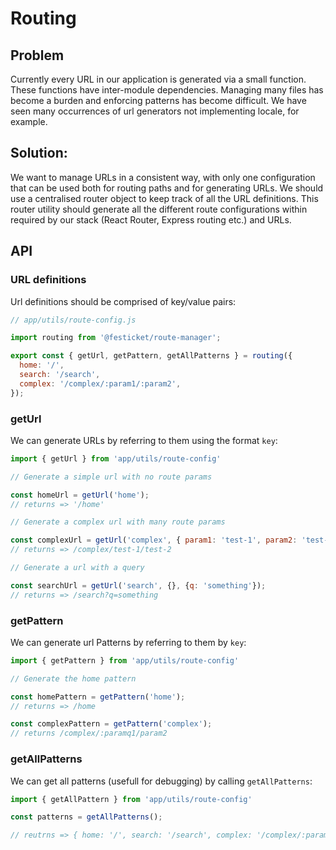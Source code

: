 # Routing

## Problem

Currently every URL in our application is generated via a small function. These functions have inter-module dependencies.
Managing many files has become a burden and enforcing patterns has become difficult.
We have seen many occurrences of url generators not implementing locale, for example.

## Solution:

We want to manage URLs in a consistent way, with only one configuration that can be used both for routing paths and for generating URLs.
We should use a centralised router object to keep track of all the URL definitions.
This router utility should generate all the different route configurations within required by our stack (React Router, Express routing etc.) and URLs.

## API

### URL definitions

Url definitions should be comprised of key/value pairs:

```js
// app/utils/route-config.js

import routing from '@festicket/route-manager';

export const { getUrl, getPattern, getAllPatterns } = routing({
  home: '/',
  search: '/search',
  complex: '/complex/:param1/:param2',
});
```

### getUrl

 We can generate URLs by referring to them using the format `key`:

 ```js
import { getUrl } from 'app/utils/route-config'

// Generate a simple url with no route params

const homeUrl = getUrl('home');
// returns => '/home'

// Generate a complex url with many route params

const complexUrl = getUrl('complex', { param1: 'test-1', param2: 'test-2' });
// returns => /complex/test-1/test-2

// Generate a url with a query

const searchUrl = getUrl('search', {}, {q: 'something'});
// returns => /search?q=something

 ```


### getPattern

We can generate url Patterns by referring to them by `key`:


```js
import { getPattern } from 'app/utils/route-config'

// Generate the home pattern

const homePattern = getPattern('home');
// returns => /home

const complexPattern = getPattern('complex');
// returns /complex/:paramq1/param2

```

### getAllPatterns

We can get all patterns (usefull for debugging) by calling `getAllPatterns`:

```js
import { getAllPattern } from 'app/utils/route-config'

const patterns = getAllPatterns();

// reutrns => { home: '/', search: '/search', complex: '/complex/:param1/:param2' }

```
